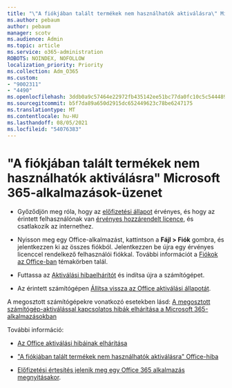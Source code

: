 ```yaml
---
title: "\"A fiókjában talált termékek nem használhatók aktiválásra\" Microsoft 365-alkalmazások-üzenet"
ms.author: pebaum
author: pebaum
manager: scotv
ms.audience: Admin
ms.topic: article
ms.service: o365-administration
ROBOTS: NOINDEX, NOFOLLOW
localization_priority: Priority
ms.collection: Adm_O365
ms.custom:
- "9002311"
- "4490"
ms.openlocfilehash: 3ddb0a9c57464e22972fb435142ee51bc77da0fc10c5c5444894cdbeb35fb6d4
ms.sourcegitcommit: b5f7da89a650d2915dc652449623c78be6247175
ms.translationtype: MT
ms.contentlocale: hu-HU
ms.lasthandoff: 08/05/2021
ms.locfileid: "54076383"
---
```

# <a name="microsoft-365-apps-message---the-products-we-found-in-your-account-cant-be-used-to-activate"></a>"A fiókjában talált termékek nem használhatók aktiválásra" Microsoft 365-alkalmazások-üzenet

- Győződjön meg róla, hogy az [előfizetési állapot](https://support.office.com/article/unlicensed-product-and-activation-errors-in-office-0d23d3c0-c19c-4b2f-9845-5344fedc4380#bkmk_checksubscription) érvényes, és hogy az érintett felhasználónak van [érvényes hozzárendelt licence](https://support.office.com/article/997596B5-4173-4627-B915-36ABAC6786DC?wt.mc_id=Alchemy_ClientDIA), és csatlakozik az internethez. 

- Nyisson meg egy Office-alkalmazást, kattintson a **Fájl > Fiók** gombra, és jelentkezzen ki az összes fiókból. Jelentkezzen be újra egy érvényes licenccel rendelkező felhasználói fiókkal. További információt a [Fiókok az Office-ban](https://support.office.com/article/accounts-in-office-628ea040-f265-49de-b986-be09c3ebf8a9) témakörben talál.

- Futtassa az [Aktiválási hibaelhárítót](https://aka.ms/SARA-OfficeActivation-Alchemy) és indítsa újra a számítógépet.

- Az érintett számítógépen [Állítsa vissza az Office aktiválási állapotát](https://docs.microsoft.com/office/troubleshoot/activation/reset-office-365-proplus-activation-state).

A megosztott számítógépekre vonatkozó esetekben lásd: [A megosztott számítógép-aktiválással kapcsolatos hibák elhárítása a Microsoft 365-alkalmazásokban](https://docs.microsoft.com/DeployOffice/troubleshoot-shared-computer-activation)

További információ: 

- [Az Office aktiválási hibáinak elhárítása](https://support.office.com/article/unlicensed-product-and-activation-errors-in-office-0d23d3c0-c19c-4b2f-9845-5344fedc4380)

- ["A fiókjában talált termékek nem használhatók aktiválásra" Office-hiba](https://support.office.com/article/office-error-the-products-we-found-in-your-account-can-t-be-used-to-activate-c9f9a0b3-5aae-4131-8077-21e6a59f141e)

- [Előfizetési értesítés jelenik meg egy Office 365 alkalmazás megnyitásakor](https://support.office.com/article/a-subscription-notice-appears-when-i-open-an-office-365-application-4cabe32c-f594-4c0e-9191-3d3ade10cceb).
